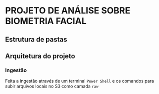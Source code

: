 # PROJETO DE ANÁLISE SOBRE BIOMETRIA FACIAL


## Estrutura de pastas

## Arquitetura do projeto

### Ingestão 
Feita a ingestão através de um terminal ``Power Shell`` e os comandos para subir arquivos locais no S3 como camada ``raw``